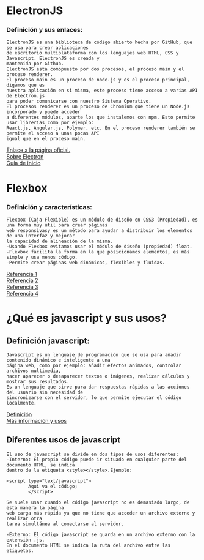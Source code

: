 # ElectronJS
### Definición y sus enlaces:
```
ElectronJS es una biblioteca de código abierto hecha por GitHub, que se usa para crear aplicaciones  
de escritorio multiplataforma con los lenguajes web HTML, CSS y Javascript. ElectronJS es creada y  
mantenida por Github.  
ElectronJS esta comopuesto por dos procesos, el proceso main y el proceso renderer.  
El proceso main es un proceso de node.js y es el proceso principal, digamos que es  
nuestra aplicación en si misma, este proceso tiene acceso a varias API de Electron.js  
para poder comunicarse con nuestro Sistema Operativo.  
El procesos renderer es un proceso de Chromium que tiene un Node.js incorporado y puede acceder  
a diferentes módulos, aparte los que instalemos con npm. Esto permite usar librerías como por ejemplo:  
React.js, Angular.js, Polymer, etc. En el proceso renderer también se permite el acceso a unas pocas API  
igual que en el proceso main.
```
[Enlace a la página oficial.](https://electronjs.org/)  
[Sobre Electron](https://electronjs.org/docs/tutorial/about)  
[Guía de inicio](https://electronjs.org/docs/tutorial/quick-start)

# Flexbox
### Definición y características:
```
Flexbox (Caja Flexible) es un módulo de diseño en CSS3 (Propiedad), es una forma muy útil para crear páginas  
web responsivasy es un método para ayudar a distribuir los elementos de una interfaz y mejorar  
la capacidad de alineación de la misma.  
-Usando Flexbox evitamos usar el módulo de diseño (propiedad) float.  
-Flexbox facilita la forma en la que posicionamos elementos, es más simple y usa menos código.  
-Permite crear páginas web dinámicas, flexibles y fluidas.
```
[Referencia 1](https://filisantillan.com/el-gran-poder-de-css3-flexbox/)  
[Referencia 2](https://developer.mozilla.org/es/docs/Web/CSS/CSS_Flexible_Box_Layout/Conceptos_Basicos_de_Flexbox)  
[Referencia 3](https://www.emenia.es/flexbox-la-caja-flexible-css3/)  
[Referencia 4](https://webappdesign.es/guia-flexbox/)

# ¿Qué es javascript y sus usos?
## Definición javascript:
```
Javascript es un lenguaje de programación que se usa para añadir contenido dinámico e inteligente a una  
página web, como por ejemplo: añadir efectos animados, controlar archivos multimedia,  
hacer aparecer o desaparecer textos o imágenes, realizar cálculos y mostrar sus resultados.  
Es un lenguaje que sirve para dar respuestas rápidas a las acciones del usuario sin necesidad de  
sincronizarse con el servidor, lo que permite ejecutar el código localmente.
```
[Definición](https://developer.mozilla.org/es/docs/Learn/JavaScript/First_steps/Qu%C3%A9_es_JavaScript)  
[Más información y usos](https://www.aprenderaprogramar.com/index.php?option=com_content&view=article&id=777:ique-es-javascript-principales-usos-servidor-y-cliente-html-css-y-programacion-efectos-cu01103e&catid=78&Itemid=206)  

## Diferentes usos de javascript
```
El uso de javascript se divide en dos tipos de usos diferentes:
-Interno: El propio código puede ir situado en cualquier parte del documento HTML, se indica  
dentro de la etiqueta <style></style>.Ejemplo:  

<script type="text/javascript">
        Aqui va el código;
        </script>  
        
Se suele usar cuando el código javascript no es demasiado largo, de esta manera la página  
web carga más rápida ya que no tiene que acceder un archivo externo y realizar otra  
tarea simultánea al conectarse al servidor.  

-Externo: El código javascript se guarda en un archivo externo con la extensión .js.  
En el documento HTML se indica la ruta del archivo entre las etiquetas.
```

